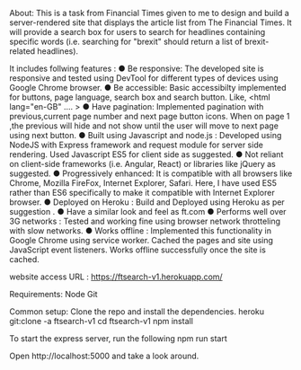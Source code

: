 About:
This is a task from Financial Times given to me to design and build a server-rendered site that displays the article list from The Financial Times.
It will provide a search box for users to search for headlines containing specific words (i.e. searching for
"brexit" should return a list of brexit-related headlines).

It includes follwing features :
● Be responsive: The developed site is responsive and tested using DevTool for different types of devices using Google Chrome browser.
● Be accessible: Basic accessibilty implemented for buttons, page language, search box and search button. Like, <html lang="en-GB" .... > <a title="Go to Financial Times homepage">
● Have pagination: Implemented pagination with previous,current page number and next page button icons. When on page 1 ,the previous will hide and not show until the user will move to next page using next button.
● Built using Javascript and node.js : Developed using NodeJS with Express framework and request module for server side rendering. Used Javascript ES5 for client side as suggested.
● Not reliant on client-side frameworks (i.e. Angular, React) or libraries like jQuery as suggested.
● Progressively enhanced: It is compatible with all browsers like Chrome, Mozilla FireFox, Internet Explorer, Safari. Here, I have used ES5 rather than ES6 specifically to make it compatible with Internet Explorer browser.
● Deployed on Heroku : Build and Deployed using Heroku as per suggestion .
● Have a similar look and feel as ft.com
● Performs well over 3G networks : Tested and working fine using browser network throtteling with slow networks.
● Works offline : Implemented this functionality in Google Chrome using service worker. Cached the pages and site using JavaScript event listeners. Works offline successfully once the site is cached.

website access URL : https://ftsearch-v1.herokuapp.com/

Requirements:
Node
Git

Common setup:
Clone the repo and install the dependencies.
heroku git:clone -a ftsearch-v1
cd ftsearch-v1
npm install

To start the express server, run the following
npm run start

Open http://localhost:5000 and take a look around.
